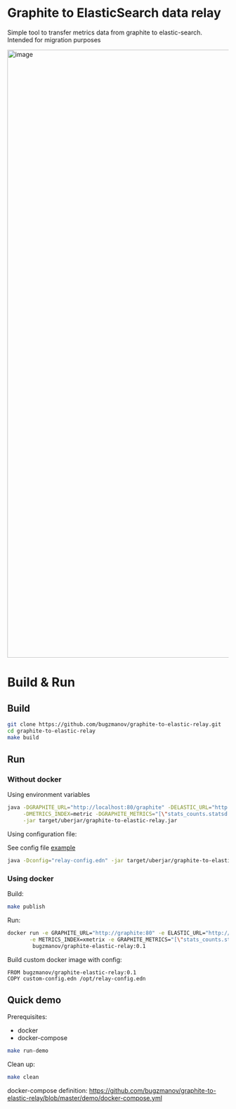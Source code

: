 # Graphite to ElasticSearch data relay
Simple tool to transfer metrics data from graphite to elastic-search. Intended for migration purposes

<img width="1384" alt="image" src="https://user-images.githubusercontent.com/502482/84321131-a86a0b00-ab40-11ea-9c8d-0a7d1cf222ee.png">

# Build & Run 

## Build
```bash
git clone https://github.com/bugzmanov/graphite-to-elastic-relay.git
cd graphite-to-elastic-relay
make build
```

## Run

### Without docker

Using environment variables

```bash
java -DGRAPHITE_URL="http://localhost:80/graphite" -DELASTIC_URL="http://elasticsearch:9200" \
     -DMETRICS_INDEX=metric -DGRAPHITE_METRICS="[\"stats_counts.statsd.*\" \"*.agents.*.*\"]" \
     -jar target/uberjar/graphite-to-elastic-relay.jar
```

Using configuration file:

See config file [example](https://raw.githubusercontent.com/bugzmanov/graphite-to-elastic-relay/master/resources/config.edn)

```bash
java -Dconfig="relay-config.edn" -jar target/uberjar/graphite-to-elastic-relay.jar
```

### Using docker

Build:

```bash
make publish
```

Run:

```bash
docker run -e GRAPHITE_URL="http://graphite:80" -e ELASTIC_URL="http://elasticsearch:9200" \
       -e METRICS_INDEX=xmetrix -e GRAPHITE_METRICS="[\"stats_counts.statsd.*\" \"*.agents.*.*\"]" \
        bugzmanov/graphite-elastic-relay:0.1 
```

Build custom docker image with config:

```
FROM bugzmanov/graphite-elastic-relay:0.1
COPY custom-config.edn /opt/relay-config.edn

```

## Quick demo

Prerequisites:
- docker
- docker-compose 

```bash
make run-demo
```

Clean up: 
```bash 
make clean
```

docker-compose definition:  https://github.com/bugzmanov/graphite-to-elastic-relay/blob/master/demo/docker-compose.yml
